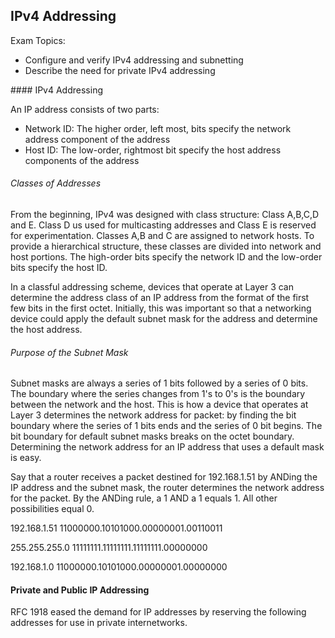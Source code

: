 ## IPv4 Addressing

Exam Topics:

- Configure and verify IPv4 addressing and subnetting 
- Describe the need for private IPv4 addressing 

#### IPv4 Addressing 

An IP address consists of two parts:

- Network ID: The higher order, left most, bits specify the network address component of the address 
- Host ID: The low-order, rightmost bit specify the host address components of the address 

###### Classes of Addresses

From the beginning, IPv4 was designed with class structure: Class A,B,C,D and E. Class D us used for multicasting addresses and Class E is reserved for experimentation. Classes A,B and C are assigned to network hosts. To provide a hierarchical structure, these classes are divided into network and host portions. The high-order bits specify the network ID and the low-order bits specify the host ID. 

In a classful addressing scheme, devices that operate at Layer 3 can determine the address class of an IP address from the format of the first few bits in the first octet. Initially, this was important so that a networking device could apply the default subnet mask for the address and determine the host address. 

###### Purpose of the Subnet Mask

Subnet masks are always a series of 1 bits followed by a series of 0 bits. The boundary where the series changes from 1's to 0's is the boundary between the network and the host. This is how a device that operates at Layer 3 determines the network address for packet: by finding the bit boundary where the series of 1 bits ends and the series of 0 bit begins. The bit boundary for default subnet masks breaks on the octet boundary. Determining the network address for an IP address that uses a default mask is easy.

Say that a router receives a packet destined for 192.168.1.51 by ANDing the IP address and the subnet mask, the router determines the network address for the packet. By the ANDing rule, a 1 AND a 1 equals 1. All other possibilities equal 0.

192.168.1.51
11000000.10101000.00000001.00110011

255.255.255.0
11111111.11111111.11111111.00000000

192.168.1.0
11000000.10101000.00000001.00000000

#### Private and Public IP Addressing 

RFC 1918 eased the demand for IP addresses by reserving the following addresses for use in private internetworks.
